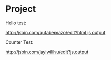 # Project

Hello test:

http://jsbin.com/qutabemazo/edit?html,js,output

Counter Test:

http://jsbin.com/jayiwilihu/edit?js,output
